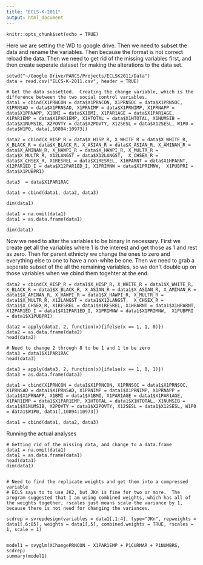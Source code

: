 ```yaml
---
title: "ECLS-K-2011"
output: html_document
---
```


```{r setup, include=FALSE}
knitr::opts_chunk$set(echo = TRUE)
```

Here we are setting the WD to google drive.  Then we need to subset the data and rename the variables.  Then because the format is not correct reload the data.  Then we need to get rid of the missing variables first, and then create seperate dataset for making the alterations to the data set.
```{r}
setwd("~/Google Drive/PARCS/Projects/ECLSK2011/Data")
data = read.csv("ELCS-K-2011.csv", header = TRUE)

# Get the data subsetted.  Creating the change variable, which is the difference between the two social control variables.  
data1 = cbind(X1PRNCON = data$X1PRNCON, X1PRNSOC = data$X1PRNSOC, X1PRNSAD = data$X1PRNSAD, X1PRNIMP = data$X1PRNIMP, X1PRNAPP = data$X1PRNAPP, X1BMI = data$X1BMI, X1PAR1AGE = data$X1PAR1AGE, X1PAR1EMP = data$X1PAR1EMP, X1HTOTAL = data$X1HTOTAL, X1NUMSIB = data$X1NUMSIB, X2POVTY = data$X2POVTY, X12SESL = data$X12SESL, W1P0 = data$W1P0, data[,10894:10973])

data2 = cbind(X_HISP_R = data$X_HISP_R, X_WHITE_R = data$X_WHITE_R, X_BLACK_R = data$X_BLACK_R, X_ASIAN_R = data$X_ASIAN_R, X_AMINAN_R = data$X_AMINAN_R, X_HAWPI_R = data$X_HAWPI_R, X_MULTR_R = data$X_MULTR_R, X12LANGST = data$X12LANGST,  X_CHSEX_R = data$X_CHSEX_R, X1RESREL = data$X1RESREL, X1HPARNT = data$X1HPARNT, X12PAR1ED_I = data$X12PAR1ED_I, X1PRIMNW = data$X1PRIMNW,  X1PUBPRI = data$X1PUBPRI)

data3  = data$X1PAR1RAC

data1 = cbind(data1, data2, data3)

dim(data1)

data1 = na.omit(data1)
data1 = as.data.frame(data1)

dim(data1)

```
Now we need to alter the variables to be binary in necessary.  First we create get all the variables where 1 is the interest and get those as 1 and rest as zero.  Then for parent ethnicty we change the ones to zero and everything else to one to have a non-white be one.  Then we need to grab a seperate subset of the all the remaining variables, so we don't double up on those variables when we cbind them togehter at the end.
```{r}
data2 = cbind(X_HISP_R = data1$X_HISP_R, X_WHITE_R = data1$X_WHITE_R, X_BLACK_R = data1$X_BLACK_R, X_ASIAN_R = data1$X_ASIAN_R, X_AMINAN_R = data1$X_AMINAN_R, X_HAWPI_R = data1$X_HAWPI_R, X_MULTR_R = data1$X_MULTR_R, X12LANGST = data1$X12LANGST,  X_CHSEX_R = data1$X_CHSEX_R, X1RESREL = data1$X1RESREL, X1HPARNT = data1$X1HPARNT, X12PAR1ED_I = data1$X12PAR1ED_I, X1PRIMNW = data1$X1PRIMNW,  X1PUBPRI = data1$X1PUBPRI)

data2 = apply(data2, 2, function(x){ifelse(x == 1, 1, 0)})
data2 = as.data.frame(data2)
head(data2)

# Need to change 2 through 8 to be 1 and 1 to be zero
data3 = data1$X1PAR1RAC
head(data3)

data3 = apply(data3, 2, function(x){ifelse(x == 1, 0, 1)})
data3 = as.data.frame(data3)

data1 = cbind(X1PRNCON = data1$X1PRNCON, X1PRNSOC = data1$X1PRNSOC, X1PRNSAD = data1$X1PRNSAD, X1PRNIMP = data1$X1PRNIMP, X1PRNAPP = data1$X1PRNAPP, X1BMI = data1$X1BMI, X1PAR1AGE = data1$X1PAR1AGE, X1PAR1EMP = data1$X1PAR1EMP, X1HTOTAL = data1$X1HTOTAL, X1NUMSIB = data1$X1NUMSIB, X2POVTY = data1$X2POVTY, X12SESL = data1$X12SESL, W1P0 = data1$W1P0, data1[,10894:10973])

data1 = cbind(data1, data2, data3)

```



Running the actual analyses
```{r}
# Getting rid of the missing data, and change to a data.frame
data1 = na.omit(data1)
data1 = as.data.frame(data1)
head(data1)
dim(data1)


# Need to find the replicate weights and get them into a compressed variable
# ECLS says to to use JK2, but JKn is fine for two or more.  The program suggested that I am using combined weights, which has all of the weights together, rscales just means scale the variance by 1, because there is not need for changing the variances. 

scdrep = svrepdesign(variables = data1[,1:4], type="JKn", repweights = data1[,6:85], weights = data1[,5], combined.weights = TRUE, rscales = 1, scale = 1)


model1 = svyglm(XChangePRNCON ~ X1PAR1EMP + P1CURMAR + P1NUMBRS, scdrep)
summary(model1)
```

